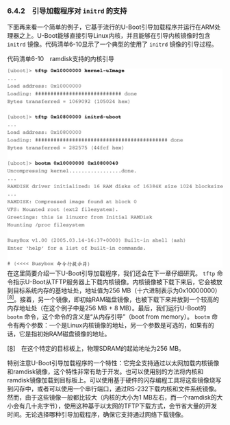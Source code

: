 ### 6.4.2　引导加载程序对 `initrd` 的支持

下面再来看一个简单的例子，它基于流行的U-Boot引导加载程序并运行在ARM处理器之上。U-Boot能够直接引导Linux内核，并且能够在引导内核镜像时包含 `initrd` 镜像。代码清单6-10显示了一个典型的使用了 `initrd` 镜像的引导过程。

代码清单6-10　ramdisk支持的内核引导



![107.jpg](../images/107.jpg)
在这里简要介绍一下U-Boot引导加载程序，我们还会在下一章仔细研究。 `tftp` 命令指示U-Boot从TFTP服务器上下载内核镜像。内核镜像被下载下来后，它会被放到目标系统内存的基地址处，地址值为256 MB（十六进制表示为0x10000000）<a class="my_markdown" href="['#anchor068']"><sup class="my_markdown">[8]</sup></a>。接着，另一个镜像，即初始RAM磁盘镜像，也被下载下来并放到一个较高的内存地址处（在这个例子中是256 MB + 8 MB）。最后，我们运行U-Boot的 `bootm` 命令，这个命令的含义是“从内存引导”（boot from memory）。 `bootm` 命令有两个参数：一个是Linux内核镜像的地址，另一个参数是可选的，如果有的话，它是指初始RAM磁盘镜像的地址。

<a class="my_markdown" href="['#ac068']">[8]</a>　在这个特定的目标板上，物理SDRAM的起始地址为256 MB。

特别注意U-Boot引导加载程序的一个特性：它完全支持通过以太网加载内核镜像和ramdisk镜像，这个特性非常有助于开发。也可以使用别的方法将内核和ramdisk镜像加载到目标板上。可以使用基于硬件的闪存编程工具将这些镜像烧写到闪存中，或者可以使用一个串行端口，通过RS-232下载内核和文件系统镜像。然而，由于这些镜像一般都比较大（内核的大小为1 MB左右，而一个ramdisk的大小会有几十兆字节），使用这种基于以太网的TFTP下载方式，会节省大量的开发时间。无论选择哪种引导加载程序，确保它支持通过网络下载镜像。

